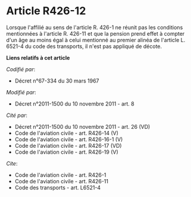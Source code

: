 # Article R426-12

Lorsque l'affilié au sens de l'article R. 426-1 ne réunit pas les conditions mentionnées à l'article R. 426-11 et que la
pension prend effet à compter d'un âge au moins égal à celui mentionné au premier alinéa de l'article L. 6521-4 du code des
transports, il n'est pas appliqué de décote.

**Liens relatifs à cet article**

_Codifié par_:

  - Décret n°67-334 du 30 mars 1967

_Modifié par_:

  - Décret n°2011-1500 du 10 novembre 2011 - art. 8

_Cité par_:

  - Décret n°2011-1500 du 10 novembre 2011 - art. 26 (VD)
  - Code de l'aviation civile - art. R426-14 (V)
  - Code de l'aviation civile - art. R426-16-1 (V)
  - Code de l'aviation civile - art. R426-17 (VD)
  - Code de l'aviation civile - art. R426-19 (V)

_Cite_:

  - Code de l'aviation civile - art. R426-1
  - Code de l'aviation civile - art. R426-11
  - Code des transports - art. L6521-4
